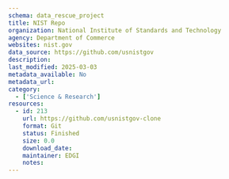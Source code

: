 ```yaml
---
schema: data_rescue_project 
title: NIST Repo
organization: National Institute of Standards and Technology
agency: Department of Commerce
websites: nist.gov
data_source: https://github.com/usnistgov
description: 
last_modified: 2025-03-03
metadata_available: No
metadata_url: 
category:
  - ['Science & Research'] 
resources:
  - id: 213
    url: https://github.com/usnistgov-clone
    format: Git
    status: Finished
    size: 0.0
    download_date: 
    maintainer: EDGI
    notes: 
---
```

